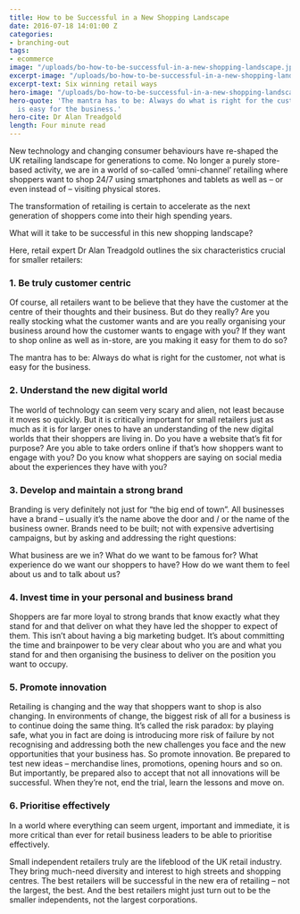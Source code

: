 ```yaml
---
title: How to be Successful in a New Shopping Landscape
date: 2016-07-18 14:01:00 Z
categories:
- branching-out
tags:
- ecommerce
image: "/uploads/bo-how-to-be-successful-in-a-new-shopping-landscape.jpg"
excerpt-image: "/uploads/bo-how-to-be-successful-in-a-new-shopping-landscape.jpg"
excerpt-text: Six winning retail ways
hero-image: "/uploads/bo-how-to-be-successful-in-a-new-shopping-landscape.jpg"
hero-quote: 'The mantra has to be: Always do what is right for the customer, not what
  is easy for the business.'
hero-cite: Dr Alan Treadgold
length: Four minute read
---
```


New technology and changing consumer behaviours have re-shaped the UK retailing landscape for generations to come. No longer a purely store-based activity, we are in a world of so-called ‘omni-channel’ retailing where shoppers want to shop 24/7 using smartphones and tablets as well as – or even instead of – visiting physical stores.

The transformation of retailing is certain to accelerate as the next generation of shoppers come into their high spending years. 

What will it take to be successful in this new shopping landscape?

Here, retail expert Dr Alan Treadgold outlines the six characteristics crucial for smaller retailers:

### 1. Be truly customer centric

Of course, all retailers want to be believe that they have the customer at the centre of their thoughts and their business. But do they really? Are you really stocking what the customer wants and are you really organising your business around how the customer wants to engage with you? If they want to shop online as well as in-store, are you making it easy for them to do so?

The mantra has to be: Always do what is right for the customer, not what is easy for the business.

### 2. Understand the new digital world

The world of technology can seem very scary and alien, not least because it moves so quickly. But it is critically important for small retailers just as much as it is for larger ones to have an understanding of the new digital worlds that their shoppers are living in. 
Do you have a website that’s fit for purpose? Are you able to take orders online if that’s how shoppers want to engage with you? Do you know what shoppers are saying on social media about the experiences they have with you?

### 3. Develop and maintain a strong brand

Branding is very definitely not just for “the big end of town”. All businesses have a brand – usually it’s the name above the door and / or the name of the business owner. Brands need to be built; not with expensive advertising campaigns, but by asking and addressing the right questions: 

What business are we in? What do we want to be famous for? What experience do we want our shoppers to have? How do we want them to feel about us and to talk about us?

### 4. Invest time in your personal and business brand

Shoppers are far more loyal to strong brands that know exactly what they stand for and that deliver on what they have led the shopper to expect of them. This isn’t about having a big marketing budget. It’s about committing the time and brainpower to be very clear about who you are and what you stand for and then organising the business to deliver on the position you want to occupy.

### 5. Promote innovation
 
Retailing is changing and the way that shoppers want to shop is also changing. In environments of change, the biggest risk of all for a business is to continue doing the same thing. It’s called the risk paradox: by playing safe, what you in fact are doing is introducing more risk of failure by not recognising and addressing both the new challenges you face and the new opportunities that your business has. 
So promote innovation. Be prepared to test new ideas – merchandise lines, promotions, opening hours and so on. But importantly, be prepared also to accept that not all innovations will be successful. When they’re not, end the trial, learn the lessons and move on.

### 6. Prioritise effectively

In a world where everything can seem urgent, important and immediate, it is more critical than ever for retail business leaders to be able to prioritise effectively.

Small independent retailers truly are the lifeblood of the UK retail industry. They bring much-need diversity and interest to high streets and shopping centres. The best retailers will be successful in the new era of retailing – not the largest, the best. And the best retailers might just turn out to be the smaller independents, not the largest corporations. 
